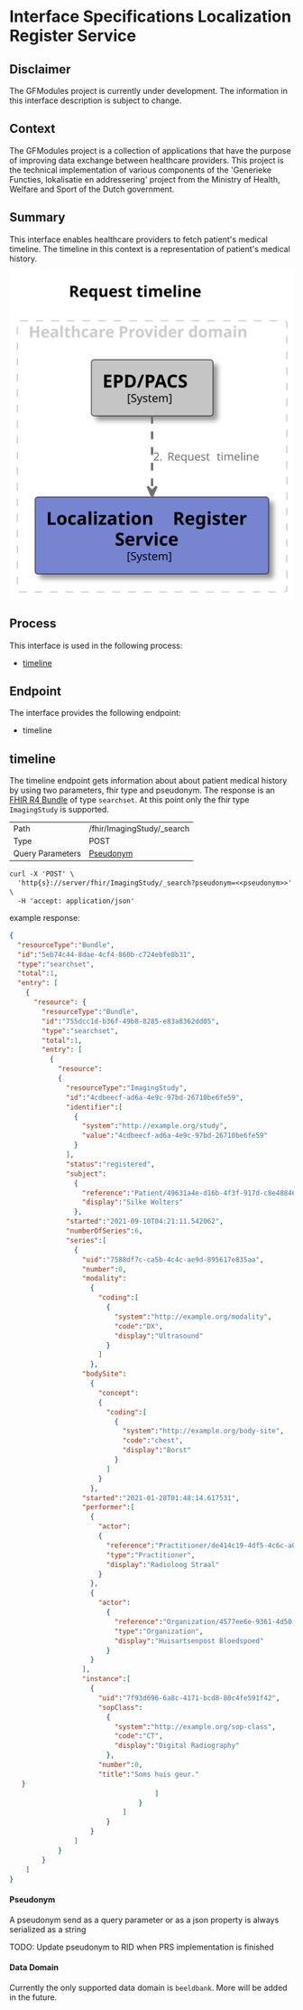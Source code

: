 
# Interface Specifications Localization Register Service

## Disclaimer

The GFModules project is currently under development. The information in this interface description is
subject to change.

## Context

The GFModules project is a collection of applications that have the purpose of improving
data exchange between healthcare providers. This project is the technical implementation of
various components of the 'Generieke Functies, lokalisatie en addressering' project from the
Ministry of Health, Welfare and Sport of the Dutch government.

## Summary

This interface enables healthcare providers to fetch patient's medical timeline. The timeline in this context is a representation of patient's medical history.

![request-timeline](../images/structurizr-RequestTimelineProcess.svg)

## Process

This interface is used in the following process:

- [timeline](https://github.com/minvws/gfmodules-coordination-private/blob/main/docs/processes/timeline.md)

## Endpoint

The interface provides the following endpoint:

- timeline

## timeline

The timeline endpoint gets information about about patient medical history by using two parameters, fhir type and pseudonym. The response is an [FHIR R4 Bundle](https://www.hl7.org/fhir/r4/bundle.html) of type `searchset`. At this point only the fhir type `ImagingStudy` is supported.

|  |                                                     |
|---|-----------------------------------------------------|
| Path | /fhir/ImagingStudy/_search                                       |
| Type | POST                                                |
| Query Parameters | [Pseudonym](#pseudonym)                                               |

```curl
curl -X 'POST' \
  'http{s}://server/fhir/ImagingStudy/_search?pseudonym=<<pseudonym>>' \
  -H 'accept: application/json' 
```

example response:

```JSON
{
  "resourceType":"Bundle",
  "id":"5eb74c44-8dae-4cf4-860b-c724ebfe8b31",
  "type":"searchset",
  "total":1,
  "entry": [
    {
      "resource": {
        "resourceType":"Bundle",
        "id":"755dcc1d-b36f-49b8-8285-e83a8362dd05",
        "type":"searchset",
        "total":1,
        "entry": [
          {
            "resource":
            {
              "resourceType":"ImagingStudy",
              "id":"4cdbeecf-ad6a-4e9c-97bd-26710be6fe59",
              "identifier":[
                {
                  "system":"http://example.org/study",
                  "value":"4cdbeecf-ad6a-4e9c-97bd-26710be6fe59"
                }
              ],
              "status":"registered",
              "subject":
                {
                  "reference":"Patient/49631a4e-d16b-4f3f-917d-c8e48846226d",
                  "display":"Silke Wolters"
                },
              "started":"2021-09-10T04:21:11.542062",
              "numberOfSeries":6,
              "series":[
                {
                  "uid":"7588df7c-ca5b-4c4c-ae9d-895617e835aa",
                  "number":0,
                  "modality":
                    {
                      "coding":[
                        {
                          "system":"http://example.org/modality",
                          "code":"DX",
                          "display":"Ultrasound"
                        }
                      ]
                    },
                  "bodySite":
                    {
                      "concept":
                      {
                        "coding":[
                          {
                            "system":"http://example.org/body-site",
                            "code":"chest",
                            "display":"Borst"
                          }
                        ]
                      }
                    },
                  "started":"2021-01-28T01:48:14.617531",
                  "performer":[
                    {
                      "actor":
                      {
                        "reference":"Practitioner/de414c19-4df5-4c6c-a010-06915a516084",
                        "type":"Practitioner",
                        "display":"Radioloog Straal"
                      }
                    },
                    {
                      "actor":
                        {
                          "reference":"Organization/4577ee6e-9361-4d50-8d9f-5ddfd12aea2d",
                          "type":"Organization",
                          "display":"Huisartsenpost Bloedspoed"
                        }
                    }
                  ],
                  "instance":[
                    {
                      "uid":"7f93d696-6a8c-4171-bcd8-80c4fe591f42",
                      "sopClass":
                        {
                          "system":"http://example.org/sop-class",
                          "code":"CT",
                          "display":"Digital Radiography"
                        },
                      "number":0,
                      "title":"Soms huis geur."
   }
                                    ]
                                }
                            ]
                        }
                    }
                ]
            }
        }
    ]
}
```

#### Pseudonym

A pseudonym send as a query parameter or as a json property is always serialized as a string

TODO: Update pseudonym to RID when PRS implementation is finished

#### Data Domain

Currently the only supported data domain is `beeldbank`. More will be added in the future.
